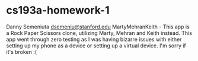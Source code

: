 # cs193a-homework-1
Danny Semeniuta <dsemeniu@stanford.edu>
MartyMehranKeith - This app is a Rock Paper Scissors clone,
utilizing Marty, Mehran and Keith instead. This app went
through zero testing as I was having bizarre issues with
either setting up my phone as a device or setting up a
virtual device. I'm sorry if it's broken :(
